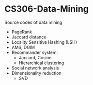 # CS306-Data-Mining

Source codes of data mining

- PageRank
- Jaccard distance
- Locality Sensitive Hashing (LSH)
- AMS, DGIM
- Recommander system:
	+ Jaccard, Cosine
	+ Hierarchical clustering
- Social network analysis
- Dimensionality reduction
	+ SVD
